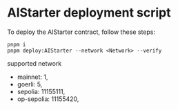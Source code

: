 # AIStarter deployment script

To deploy the AIStarter contract, follow these steps:
```
pnpm i
pnpm deploy:AIStarter --network <Network> --verify
```
supported network
  - mainnet: 1,
  - goerli: 5,
  - sepolia: 11155111,
  - op-sepolia: 11155420,
